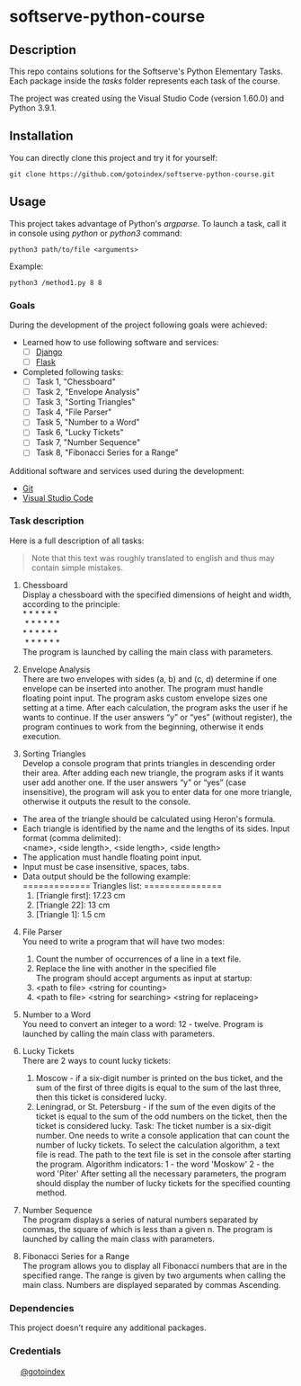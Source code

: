 # softserve-python-course

## Description

This repo contains solutions for the Softserve's Python Elementary Tasks.  
Each package inside the *tasks* folder represents each task of the course.

The project was created using the Visual Studio Code (version 1.60.0) and Python 3.9.1.

## Installation

You can directly clone this project and try it for yourself:

    git clone https://github.com/gotoindex/softserve-python-course.git

## Usage

This project takes advantage of Python's *argparse*. To launch a task, call it in console using *python* or *python3* command:

    python3 path/to/file <arguments>

Example:

    python3 /method1.py 8 8

### Goals

During the development of the project following goals were achieved:
- Learned how to use following software and services:
  - [ ] [Django](https://www.djangoproject.com/)
  - [ ] [Flask](https://flask.palletsprojects.com/en/2.0.x/)
- Completed following tasks:
  - [ ] Task 1, "Chessboard"
  - [ ] Task 2, "Envelope Analysis"
  - [ ] Task 3, "Sorting Triangles"
  - [ ] Task 4, "File Parser"
  - [ ] Task 5, "Number to a Word"
  - [ ] Task 6, "Lucky Tickets"
  - [ ] Task 7, "Number Sequence"
  - [ ] Task 8, "Fibonacci Series for a Range"

Additional software and services used during the development:
- [Git](https://git-scm.com/)
- [Visual Studio Code](https://code.visualstudio.com/)

### Task description

Here is a full description of all tasks:

> Note that this text was roughly translated to english and thus may contain simple mistakes.

1. Chessboard  
  Display a chessboard with the specified dimensions of height and width, according to the principle:  
  \* * * * * *   
  &nbsp;* * * * * *  
  \* * * * * *   
  &nbsp;* * * * * *  
  The program is launched by calling the main class with parameters.

2. Envelope Analysis  
  There are two envelopes with sides (a, b) and (c, d) determine if one envelope can be inserted into
  another. The program must handle floating point input. The program asks
  custom envelope sizes one setting at a time. After each calculation, the program
  asks the user if he wants to continue. If the user answers “y” or “yes” (without
  register), the program continues to work from the beginning, otherwise it ends execution.

3. Sorting Triangles  
  Develop a console program that prints triangles in descending order
  their area. After adding each new triangle, the program asks if it wants
  user add another one. If the user answers “y” or “yes” (case insensitive),
  the program will ask you to enter data for one more triangle, otherwise it outputs
  the result to the console.
  - The area of the triangle should be calculated using Heron's formula.
  - Each triangle is identified by the name and the lengths of its sides.
  Input format (comma delimited):  
  \<name\>, \<side length\>, \<side length\>, \<side length\>
  - The application must handle floating point input.
  - Input must be case insensitive, spaces, tabs.
  - Data output should be the following example:  
    ============= Triangles list: ===============
    1. [Triangle first]: 17.23 сm
    2. [Triangle 22]: 13 cm
    3. [Triangle 1]: 1.5 cm

4. File Parser  
  You need to write a program that will have two modes:  
    1. Count the number of occurrences of a line in a text file.
    2. Replace the line with another in the specified file  
  The program should accept arguments as input at startup:  
    1. \<path to file\> \<string for counting\>
    2. \<path to file\> \<string for searching\> \<string for replaceing\>

5. Number to a Word  
  You need to convert an integer to a word: 12 - twelve. Program
  is launched by calling the main class with parameters.

6. Lucky Tickets  
  There are 2 ways to count lucky tickets:
    1. Moscow - if a six-digit number is printed on the bus ticket, and the sum of the first
      of three digits is equal to the sum of the last three, then this ticket is considered lucky.
    2. Leningrad, or St. Petersburg - if the sum of the even digits of the ticket is equal to the sum of the odd
      numbers on the ticket, then the ticket is considered lucky.
  Task:
    The ticket number is a six-digit number. One needs to write a console application that can
    count the number of lucky tickets. To select the calculation algorithm, a text file is read.
    The path to the text file is set in the console after starting the program. Algorithm indicators:
    1 - the word 'Moskow'
    2 - the word 'Piter'
    After setting all the necessary parameters, the program should display the number of
    lucky tickets for the specified counting method.

7. Number Sequence  
  The program displays a series of natural numbers separated by commas, the square of which is less than a given
  n. The program is launched by calling the main class with parameters.

8. Fibonacci Series for a Range  
  The program allows you to display all Fibonacci numbers that are in the specified range.
  The range is given by two arguments when calling the main class. Numbers are displayed separated by commas
  Ascending. 

### Dependencies

This project doesn't require any additional packages.
    
### Credentials
 
[<img src="https://avatars0.githubusercontent.com/u/49559296?s=460&v=4" width="16" height="16" />](https://github.com/gotoindex) [@gotoindex](https://github.com/gotoindex)
